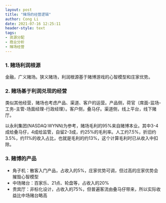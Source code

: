 ```yaml
---
layout: post
title: "赌场的经营逻辑"
author: Cong Li
date: 2021-07-16 12:25:11
header-style: text
tags:
- 资源分配
- 商业分析
- 赌场经营
---
```

### 1. 赌场利润根源

金融，广义赌场。狭义赌场，利润根源基于赌博游戏的心智模型和庄家优势。

### 2. 赌场基于利润兑现的经营

类似其他经营，赌场也考虑产品、渠道、客户的运营。产品侧，荷官（席面-监场-工务-主管-场面经理-行政经理）。客户侧，叠马仔。渠道侧，线上平台，线下赌厅。

以永利集团(NASDAQ:WYNN)为参考，赌场毛利的95%来自赌博本业。其中3-4成给叠马仔，4成给监管，自留2-3成，约25%的毛利率。人工约7.5%，折旧约3.5%，约11%的收入占比，也就是毛利的约13%，这个计算毛利时已从收入中扣除。

### 3. 赌博的产品

- 角子机：散客入门产品，占收入的5%，庄家优势可调，但过高的庄家优势会摧毁心智模型
- 中场赌台：百家乐、21点、轮盘等，占收入的20%
- 贵宾厅：非标化设计，占收入的75%，但普遍客流由叠马仔带来，所以实际收益比中场赌台略高